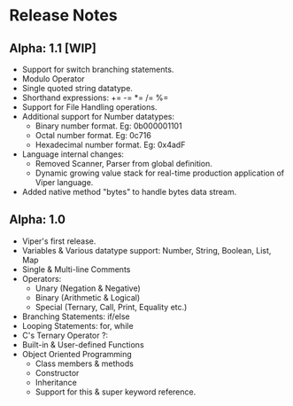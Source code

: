 # Release Notes <!-- {docsify-ignore-all} -->

## Alpha: 1.1 [WIP]

- Support for switch branching statements.
- Modulo Operator
- Single quoted string datatype.
- Shorthand expressions: += -= *= /= %=
- Support for File Handling operations.
- Additional support for Number datatypes:
    - Binary number format. Eg: 0b000001101
    - Octal number format. Eg: 0c716
    - Hexadecimal number format. Eg: 0x4adF
- Language internal changes:
    - Removed Scanner, Parser from global definition.
    - Dynamic growing value stack for real-time production application of Viper language.
- Added native method "bytes" to handle bytes data stream. 

## Alpha: 1.0

- Viper's first release.
- Variables & Various datatype support: Number, String, Boolean, List, Map
- Single & Multi-line Comments
- Operators:
    - Unary (Negation & Negative)
    - Binary (Arithmetic & Logical)
    - Special (Ternary, Call, Print, Equality etc.)
- Branching Statements: if/else
- Looping Statements: for, while
- C's Ternary Operator ?:
- Built-in & User-defined Functions
- Object Oriented Programming
    - Class members & methods
    - Constructor
    - Inheritance
    - Support for this & super keyword reference.